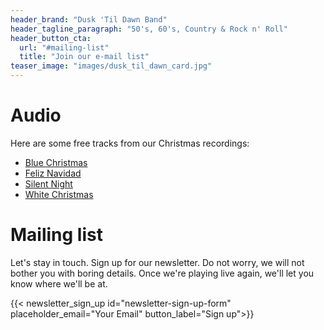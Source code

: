 ```yaml
---
header_brand: "Dusk 'Til Dawn Band"
header_tagline_paragraph: "50's, 60's, Country & Rock n' Roll"
header_button_cta:
  url: "#mailing-list"
  title: "Join our e-mail list"
teaser_image: "images/dusk_til_dawn_card.jpg" 
---
```


# Audio

Here are some free tracks from our Christmas recordings:

  * [Blue Christmas](/audio/dusk_til_dawn-Blue_Christmas.mp3)
  * [Feliz Navidad](/audio/dusk_til_dawn-Felize_Navidad.mp3)
  * [Silent Night](/audio/dusk_til_dawn-Silent_Night.mp3)
  * [White Christmas](/audio/dusk_til_dawn-White_Christmas.mp3)
  
# Mailing list

Let's stay in touch. Sign up for our newsletter. Do not worry, we will not bother you with boring details. Once we're playing live again, we'll let you know where we'll be at.

{{< newsletter_sign_up id="newsletter-sign-up-form" placeholder_email="Your Email" button_label="Sign up">}}
